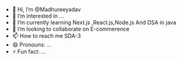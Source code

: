 - 👋 Hi, I’m @Madhureeyadav
- 👀 I’m interested in ...
- 🌱 I’m currently learning Next.js ,React.js,Node.js And DSA in java
- 💞️ I’m looking to collaborate on E-commerence
- 📫 How to reach me SDA-3
- 😄 Pronouns: ...
- ⚡ Fun fact: ...

<!---
Madhureeyadav/Madhureeyadav is a ✨ special ✨ repository because its `README.md` (this file) appears on your GitHub profile.
You can click the Preview link to take a look at your changes.
--->
